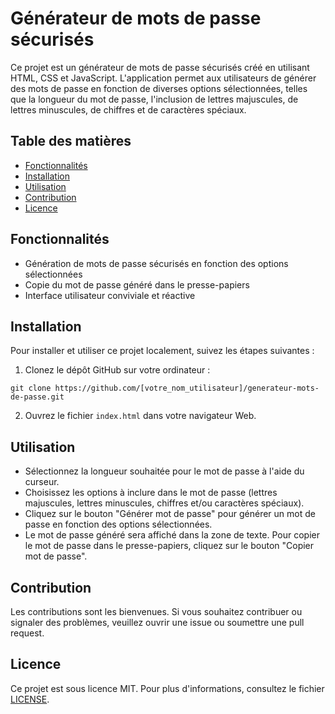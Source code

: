 # Générateur de mots de passe sécurisés

Ce projet est un générateur de mots de passe sécurisés créé en utilisant HTML, CSS et JavaScript. L'application permet aux utilisateurs de générer des mots de passe en fonction de diverses options sélectionnées, telles que la longueur du mot de passe, l'inclusion de lettres majuscules, de lettres minuscules, de chiffres et de caractères spéciaux.

## Table des matières

- [Fonctionnalités](#fonctionnalités)
- [Installation](#installation)
- [Utilisation](#utilisation)
- [Contribution](#contribution)
- [Licence](#licence)

## Fonctionnalités

- Génération de mots de passe sécurisés en fonction des options sélectionnées
- Copie du mot de passe généré dans le presse-papiers
- Interface utilisateur conviviale et réactive

## Installation

Pour installer et utiliser ce projet localement, suivez les étapes suivantes :

1. Clonez le dépôt GitHub sur votre ordinateur :

```
git clone https://github.com/[votre_nom_utilisateur]/generateur-mots-de-passe.git
```

2. Ouvrez le fichier `index.html` dans votre navigateur Web.

## Utilisation

- Sélectionnez la longueur souhaitée pour le mot de passe à l'aide du curseur.
- Choisissez les options à inclure dans le mot de passe (lettres majuscules, lettres minuscules, chiffres et/ou caractères spéciaux).
- Cliquez sur le bouton "Générer mot de passe" pour générer un mot de passe en fonction des options sélectionnées.
- Le mot de passe généré sera affiché dans la zone de texte. Pour copier le mot de passe dans le presse-papiers, cliquez sur le bouton "Copier mot de passe".

## Contribution

Les contributions sont les bienvenues. Si vous souhaitez contribuer ou signaler des problèmes, veuillez ouvrir une issue ou soumettre une pull request.

## Licence

Ce projet est sous licence MIT. Pour plus d'informations, consultez le fichier [LICENSE](LICENSE).
